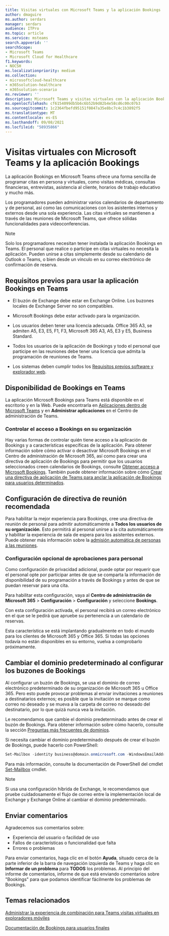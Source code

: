 ```yaml
---
title: Visitas virtuales con Microsoft Teams y la aplicación Bookings
author: dmaguire
ms.author: serdars
manager: serdars
audience: ITPro
ms.topic: article
ms.service: msteams
search.appverid: ''
searchScope:
- Microsoft Teams
- Microsoft Cloud for Healthcare
f1.keywords:
- NOCSH
ms.localizationpriority: medium
ms.collection:
- microsoftcloud-healthcare
- m365solution-healthcare
- m365solution-scenario
ms.reviewer: ''
description: Microsoft Teams y visitas virtuales con la aplicación Bookings
ms.openlocfilehash: cf6154099db5b6c6b52b9d82b4e58cd6c00c07b3
ms.sourcegitcommit: 1c2364fbefd95151f0847a35e8bc7c4c1b3892f5
ms.translationtype: MT
ms.contentlocale: es-ES
ms.lasthandoff: 09/08/2021
ms.locfileid: "58935866"
---
```

# <a name="virtual-visits-with-microsoft-teams-and-the-bookings-app"></a>Visitas virtuales con Microsoft Teams y la aplicación Bookings

La aplicación Bookings en Microsoft Teams ofrece una forma sencilla de programar citas en persona y virtuales, como visitas médicas, consultas financieras, entrevistas, asistencia al cliente, horarios de trabajo educativo y mucho más.

Los programadores pueden administrar varios calendarios de departamento y de personal, así como las comunicaciones con los asistentes internos y externos desde una sola experiencia. Las citas virtuales se mantienen a través de las reuniones de Microsoft Teams, que ofrece sólidas funcionalidades para videoconferencias.

> [!NOTE]
> Solo los programadores necesitan tener instalada la aplicación Bookings en Teams. El personal que realice o participe en citas virtuales no necesita la aplicación. Pueden unirse a citas simplemente desde su calendario de Outlook o Teams, o bien desde un vínculo en su correo electrónico de confirmación de reserva.

## <a name="prerequisites-for-using-the-bookings-app-in-teams"></a>Requisitos previos para usar la aplicación Bookings en Teams

- El buzón de Exchange debe estar en Exchange Online. Los buzones locales de Exchange Server no son compatibles.

- Microsoft Bookings debe estar activado para la organización.

- Los usuarios deben tener una licencia adecuada. Office 365 A3, se admiten A5, E3, E5, F1, F3, Microsoft 365 A3, A5, E3 y E5, Business Standard.

- Todos los usuarios de la aplicación de Bookings y todo el personal que participe en las reuniones debe tener una licencia que admita la programación de reuniones de Teams.

- Los sistemas deben cumplir todos los [Requisitos previos software y explorador web](hardware-requirements-for-the-teams-app.md).

## <a name="availability-of-bookings-in-teams"></a>Disponibilidad de Bookings en Teams

La aplicación Microsoft Bookings para Teams está disponible en el escritorio y en la Web. Puede encontrarla en [Aplicaciones dentro de Microsoft Teams](https://teams.microsoft.com/l/app/4c4ec2e8-4a2c-4bce-8d8f-00fc664a4e5b?source=store-copy-link) y en **Administrar aplicaciones** en el Centro de administración de Teams.

### <a name="control-access-to-bookings-within-your-organization"></a>Controlar el acceso a Bookings en su organización

Hay varias formas de controlar quién tiene acceso a la aplicación de Bookings y a características específicas de la aplicación. Para obtener información sobre cómo activar o desactivar Microsoft Bookings en el Centro de administración de Microsoft 365, así como para crear una directiva de aplicación de Bookings para permitir que los usuarios seleccionados creen calendarios de Bookings, consulte [Obtener acceso a Microsoft Bookings](https://support.microsoft.com/en-us/office/get-access-to-microsoft-bookings-5382dc07-aaa5-45c9-8767-502333b214ce). También puede obtener información sobre cómo [Crear una directiva de aplicación de Teams para anclar la aplicación de Bookings para usuarios determinados](teams-app-setup-policies.md).

## <a name="recommended-meeting-policy-settings"></a>Configuración de directiva de reunión recomendada

Para habilitar la mejor experiencia para Bookings, cree una directiva de reunión de personal para admitir automáticamente a **Todos los usuarios de su organización**. Esto permitirá al personal unirse a la cita automáticamente y habilitar la experiencia de sala de espera para los asistentes externos. Puede obtener más información sobre la [admisión automática de personas a las reuniones](meeting-policies-participants-and-guests.md#automatically-admit-people).

### <a name="optional-staff-approvals-setting"></a>Configuración opcional de aprobaciones para personal

Como configuración de privacidad adicional, puede optar por requerir que el personal opte por participar antes de que se comparta la información de disponibilidad de su programación a través de Bookings y antes de que se puedan reservar para una cita.  

Para habilitar esta configuración, vaya al **Centro de administración de Microsoft 365** \> **Configuración** \> **Configuración** y seleccione **Bookings**.

Con esta configuración activada, el personal recibirá un correo electrónico en el que se le pedirá que apruebe su pertenencia a un calendario de reservas.  

Esta característica se está implantando gradualmente en todo el mundo para los clientes de Microsoft 365 y Office 365. Si todas las opciones todavía no están disponibles en su entorno, vuelva a comprobarlo próximamente.

## <a name="changing-your-default-domain-when-setting-up-bookings-mailboxes"></a>Cambiar el dominio predeterminado al configurar los buzones de Bookings

Al configurar un buzón de Bookings, se usa el dominio de correo electrónico predeterminado de su organización de Microsoft 365 u Office 365. Pero esto puede provocar problemas al enviar invitaciones a reuniones a destinatarios externos; es posible que la invitación se marque como correo no deseado y se mueva a la carpeta de correo no deseado del destinatario, por lo que quizá nunca vea la invitación.

Le recomendamos que cambie el dominio predeterminado antes de crear el buzón de Bookings. Para obtener información sobre cómo hacerlo, consulte la sección [Preguntas más frecuentes de dominios](/microsoft-365/admin/setup/domains-faq#how-do-i-set-or-change-the-default-domain-in-office-365).

Si necesita cambiar el dominio predeterminado después de crear el buzón de Bookings, puede hacerlo con PowerShell:

```PowerShell
Set-Mailbox -identity business@domain.onmicrosoft.com -WindowsEmailAddress business@domain.com -EmailAddresses business@domain.com
```

Para más información, consulte la documentación de PowerShell del cmdlet [Set-Mailbox](/powershell/module/exchange/mailboxes/set-mailbox) cmdlet.

> [!NOTE]
> Si usa una configuración híbrida de Exchange, le recomendamos que pruebe cuidadosamente el flujo de correo entre la implementación local de Exchange y Exchange Online al cambiar el dominio predeterminado.

## <a name="sending-feedback"></a>Enviar comentarios

Agradecemos sus comentarios sobre:

  - Experiencia del usuario o facilidad de uso
  - Fallos de características o funcionalidad que falta
  - Errores o problemas
  
Para enviar comentarios, haga clic en el botón **Ayuda**, situado cerca de la parte inferior de la barra de navegación izquierda de Teams y haga clic en **Informar de un problema** para **TODOS** los problemas. Al principio del informe de comentarios, informe de que está enviando comentarios sobre "Bookings" para que podamos identificar fácilmente los problemas de Bookings.

## <a name="related-topics"></a>Temas relacionados

[Administrar la experiencia de combinación para Teams visitas virtuales en exploradores móviles](expand-teams-across-your-org/mobile-browser-join.md)


  [Documentación de Bookings para usuarios finales](https://support.office.com/en-us/article/apps-and-services-cc1fba57-9900-4634-8306-2360a40c665b?ui=en-US&rs=en-US&ad=US#PickTab=Bookings)
